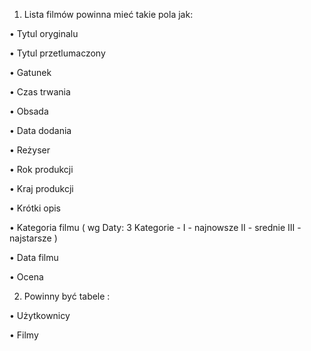 1.	Lista filmów powinna mieć takie pola jak:

•	Tytul oryginalu

•	Tytul przetlumaczony

•	Gatunek

•	Czas trwania

•	Obsada

•	Data dodania

•	Reżyser 

•	Rok produkcji

•	Kraj produkcji

•	Krótki opis

•	Kategoria filmu ( wg Daty: 3 Kategorie - I - najnowsze II - srednie III - najstarsze ) 

•	Data filmu 

•	Ocena

2. 	Powinny być tabele : 

•	Użytkownicy

•	Filmy
